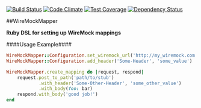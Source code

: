 [![Build Status](https://travis-ci.org/ike18t/wiremock_mapper.png?branch=master)](https://travis-ci.org/ike18t/wiremock_mapper)
[![Code Climate](https://codeclimate.com/github/ike18t/wiremock_mapper/badges/gpa.svg)](https://codeclimate.com/github/ike18t/wiremock_mapper)
[![Test Coverage](https://codeclimate.com/github/ike18t/wiremock_mapper/badges/coverage.svg)](https://codeclimate.com/github/ike18t/wiremock_mapper/coverage)
[![Dependency Status](https://gemnasium.com/badges/github.com/ike18t/wiremock_mapper.svg)](https://gemnasium.com/github.com/ike18t/wiremock_mapper)

##WireMockMapper

**Ruby DSL for setting up WireMock mappings**

####Usage Example####
```ruby
WireMockMapper::Configuration.set_wiremock_url('http://my_wiremock.com')
WireMockMapper::Configuration.add_header('Some-Header', 'some_value')

WireMockMapper.create_mapping do |request, respond|
	request.post_to_path('path/to/stub')
			.with_header('Some-Other-Header', 'some_other_value')
			.with_body(foo: bar)
	respond.with_body('good job!')
end
```